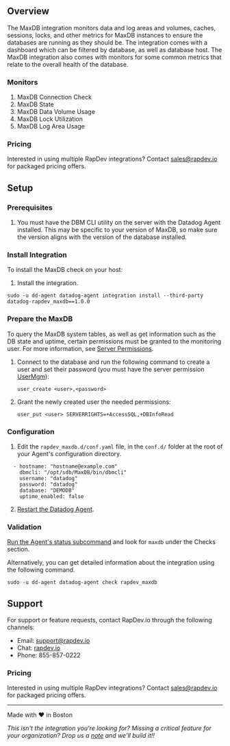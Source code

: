 ## Overview

The MaxDB integration monitors data and log areas and volumes, caches, sessions, locks, and other metrics for MaxDB instances to ensure the databases are running as they should be. The integration comes with a dashboard which can be filtered by database, as well as database host. The MaxDB integration also comes with monitors for some common metrics that relate to the overall health of the database.

### Monitors
1. MaxDB Connection Check
2. MaxDB State
3. MaxDB Data Volume Usage
4. MaxDB Lock Utilization
5. MaxDB Log Area Usage

### Pricing
Interested in using multiple RapDev integrations? Contact [sales@rapdev.io](mailto:sales@rapdev.io) for packaged pricing offers.

## Setup

### Prerequisites
1. You must have the DBM CLI utility on the server with the Datadog Agent installed. This may be specific to your version of MaxDB, so make sure the version aligns with the version of the database installed.

### Install Integration
To install the MaxDB check on your host:

1. Install the integration.
```
sudo -u dd-agent datadog-agent integration install --third-party datadog-rapdev_maxdb==1.0.0
```

### Prepare the MaxDB

To query the MaxDB system tables, as well as get information such as the DB state and uptime, certain permissions must be granted to the monitoring user. For more information, see [Server Permissions](https://help.sap.com/viewer/a2b90eaeb9ab4081a73792cf467c967b/1909.002/en-US/44c00acc5bb24612e10000000a11466f.html).

1. Connect to the database and run the following command to create a user and set their password (you must have the server permission [UserMgm](https://help.sap.com/viewer/d3bbe2d506ae4964911a87bc9e14b910/1909.002/en-US/44ea1e8eedb767d6e10000000a155369.html)):

   `user_create <user>,<password>` 

2. Grant the newly created user the needed permissions:

   `user_put <user> SERVERRIGHTS=+AccessSQL,+DBInfoRead`

### Configuration
1. Edit the `rapdev_maxdb.d/conf.yaml` file, in the `conf.d/` folder at the root of your Agent's configuration directory.

```
  - hostname: "hostname@example.com"
    dbmcli: "/opt/sdb/MaxDB/bin/dbmcli"
    username: "datadog"
    password: "datadog"
    database: "DEMODB"
    uptime_enabled: false
```

2. [Restart the Datadog Agent](https://docs.datadoghq.com/agent/guide/agent-commands/?tab=agentv6v7#start-stop-and-restart-the-agent).

### Validation

[Run the Agent's status subcommand](https://docs.datadoghq.com/agent/guide/agent-commands/?tab=agentv6v7#agent-information) and look for `maxdb` under the Checks section.

Alternatively, you can get detailed information about the integration using the following command.
```
sudo ‐u dd‐agent datadog‐agent check rapdev_maxdb
```

## Support

For support or feature requests, contact RapDev.io through the following channels: 

 - Email: support@rapdev.io 
 - Chat: [rapdev.io](https://www.rapdev.io/#Get-in-touch)
 - Phone: 855-857-0222 

### Pricing
Interested in using multiple RapDev integrations? Contact [sales@rapdev.io](mailto:sales@rapdev.io) for packaged pricing offers.

---
Made with ❤️  in Boston

*This isn't the integration you're looking for? Missing a critical feature for your organization? Drop us a [note](mailto:support@rapdev.io) and we'll build it!!*
